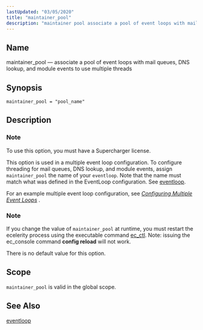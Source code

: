```yaml
---
lastUpdated: "03/05/2020"
title: "maintainer_pool"
description: "maintainer pool associate a pool of event loops with mail queues DNS lookup and module events to use multiple threads maintainer pool pool name To use this option you must have a Supercharger license This option is used in a multiple event loop configuration To configure threading for mail queues..."
---
```


<a name="config.ref.maintainer_pool"></a> 
## Name

maintainer_pool — associate a pool of event loops with mail queues, DNS lookup, and module events to use multiple threads

## Synopsis

`maintainer_pool = "pool_name"`

<a name="idp25109120"></a> 
## Description

### Note

To use this option, you must have a Supercharger license.

This option is used in a multiple event loop configuration. To configure threading for mail queues, DNS lookup, and module events, assign `maintainer_pool` the name of your `eventloop`. Note that the name must match what was defined in the EventLoop configuration. See [eventloop](/momentum/4/config/ref-eventloop).

For an example multiple event loop configuration, see [*Configuring Multiple Event Loops*](/momentum/4/multi-event-loops) .

### Note

If you change the value of `maintainer_pool` at runtime, you must restart the ecelerity process using the executable command [ec_ctl](/momentum/4/executable/ec-ctl). Note: issuing the ec_console command **config reload**        will not work.

There is no default value for this option.

<a name="idp25117600"></a> 
## Scope

`maintainer_pool` is valid in the global scope.

<a name="idp25119408"></a> 
## See Also

[eventloop](/momentum/4/config/ref-eventloop)